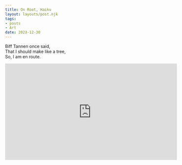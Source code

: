 ```yaml
---
title: On Root, Haiku
layout: layouts/post.njk
tags:
- posts
- Art
date: 2023-12-30
---
```


Biff Tannen once said,  
That I should make like a tree,  
So, I am en route.  

<div class="youtube-video-container"><iframe width="560" height="315" src="https://www.youtube.com/embed/gBlfqgmmS_Q?si=ArxOvCQjjcJcWn_h" title="YouTube video player" frameborder="0" allow="accelerometer; autoplay; clipboard-write; encrypted-media; gyroscope; picture-in-picture; web-share" allowfullscreen></iframe></div>

